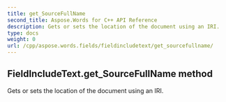 ```yaml
---
title: get_SourceFullName
second_title: Aspose.Words for C++ API Reference
description: Gets or sets the location of the document using an IRI. 
type: docs
weight: 0
url: /cpp/aspose.words.fields/fieldincludetext/get_sourcefullname/
---
```

## FieldIncludeText.get_SourceFullName method


Gets or sets the location of the document using an IRI.


